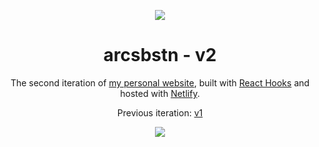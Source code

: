 <p align="center">
  <img src="https://raw.githubusercontent.com/arcsbstn/arcsbstn.github.io/main/public/logo192.png">
</p>

<h1 align="center">arcsbstn - v2</h1>

<p align="center">The second iteration of <a href="https://arcsbstn.netlify.app" target="_blank">my personal website</a>, built with <a target="_blank" href="">React Hooks</a> and hosted with <a target="_blank" href="https://www.netlify.com/">Netlify</a>.

<p align="center">Previous iteration: <a href="https://github.com/arcsbstn/arcsbstn.github.io/releases/tag/v1.0.0" target="_blank">v1</a></p>

<p align="center">
<a href="https://app.netlify.com/sites/arcsbstn/deploys">
<img src="https://api.netlify.com/api/v1/badges/910ff005-4748-4978-b748-f1161506a72b/deploy-status"></a>
</p>